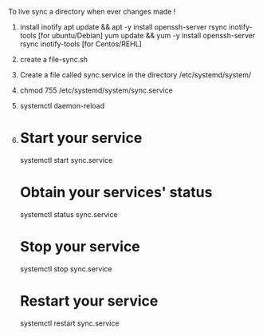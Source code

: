 To live sync a directory when ever changes made !

1. install inotify
   apt update && apt -y install openssh-server rsync inotify-tools   [for ubuntu/Debian]
   yum update && yum -y install openssh-server rsync inotify-tools   [for Centos/REHL]
2. create a file-sync.sh 
3. Create a file called sync.service in the directory /etc/systemd/system/ 
4. chmod 755 /etc/systemd/system/sync.service
5. systemctl daemon-reload
6. # Start your service
   systemctl start sync.service

   # Obtain your services' status
   systemctl status sync.service

   # Stop your service
   systemctl stop sync.service

   # Restart your service
   systemctl restart sync.service 
